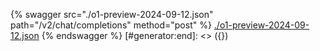 [#generator:start]: <> ({ "template": "openapi" })
{% swagger src="./o1-preview-2024-09-12.json" path="/v2/chat/completions" method="post" %}
[./o1-preview-2024-09-12.json](./o1-preview-2024-09-12.json)
{% endswagger %}
[#generator:end]: <> ({})